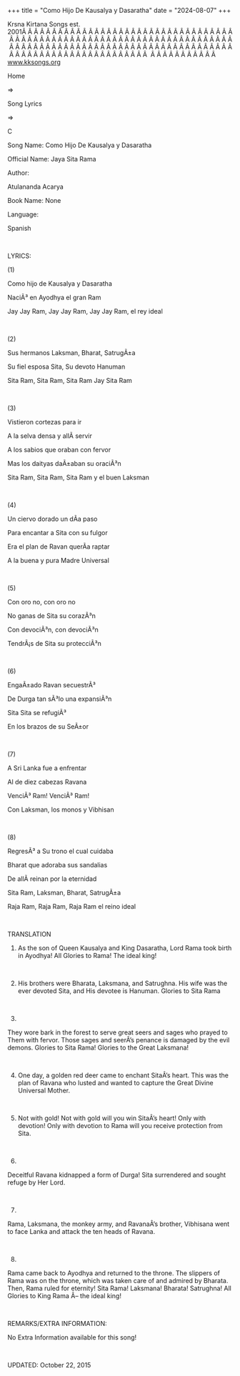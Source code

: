 +++ 
title = "Como Hijo De Kausalya y Dasaratha"
date = "2024-08-07"
+++

Krsna Kirtana Songs est. 2001Â Â Â Â Â Â Â Â Â Â Â Â Â Â Â Â Â Â Â Â Â Â Â Â Â Â Â Â Â Â Â Â Â Â Â Â Â Â Â Â Â Â Â Â Â Â Â Â Â Â Â Â Â Â Â Â Â Â Â Â Â Â Â Â Â Â Â Â Â Â Â Â Â Â Â Â Â Â Â Â Â Â Â Â Â Â Â Â Â Â Â Â Â Â Â Â Â Â Â Â Â Â Â Â Â Â Â Â Â Â Â Â Â Â Â Â Â Â Â Â Â Â Â Â Â Â Â Â Â Â Â Â  Â Â Â Â Â Â Â Â Â Â Â  
www.kksongs.org








Home
 
⇒
 
Song Lyrics
 
⇒
 
C


Song
Name: Como Hijo De Kausalya y Dasaratha


Official
Name: Jaya Sita Rama


Author:

Atulananda Acarya


Book
Name: None


Language:

Spanish


 


LYRICS:


(1)


Como
hijo de Kausalya y Dasaratha


NaciÃ³
en Ayodhya el gran Ram


Jay
Jay Ram, Jay Jay Ram, Jay Jay Ram, el rey ideal


 


(2)


Sus
hermanos Laksman, Bharat, SatrugÃ±a


Su
fiel esposa Sita, Su devoto Hanuman


Sita
Ram, Sita Ram, Sita Ram Jay Sita Ram


 


(3)


Vistieron
cortezas para ir


A la
selva densa y allÃ­ servir


A los
sabios que oraban con fervor


Mas
los daityas daÃ±aban su oraciÃ³n


Sita
Ram, Sita Ram, Sita Ram y el buen Laksman


 


(4)


Un
ciervo dorado un dÃ­a paso


Para
encantar a Sita con su fulgor


Era el
plan de Ravan querÃ­a raptar


A la
buena y pura Madre Universal


 


(5)


Con
oro no, con oro no


No
ganas de Sita su corazÃ³n


Con
devociÃ³n, con devociÃ³n


TendrÃ¡s
de Sita su protecciÃ³n


 


(6)


EngaÃ±ado
Ravan secuestrÃ³


De
Durga tan sÃ³lo una expansiÃ³n


Sita
Sita se refugiÃ³


En los
brazos de su SeÃ±or


 


(7)


A Sri
Lanka fue a enfrentar


Al de
diez cabezas Ravana


VenciÃ³
Ram! VenciÃ³ Ram!


Con
Laksman, los monos y Vibhisan


 


(8)


RegresÃ³
a Su trono el cual cuidaba


Bharat
que adoraba sus sandalias


De
allÃ­ reinan por la eternidad


Sita
Ram, Laksman, Bharat, SatrugÃ±a


Raja
Ram, Raja Ram, Raja Ram el reino ideal


 


TRANSLATION


1) As
the son of Queen Kausalya and King Dasaratha, Lord Rama took birth in Ayodhya!
All Glories to Rama! The ideal king!


 


2) His
brothers were Bharata, Laksmana, and Satrughna. His wife was the ever devoted
Sita, and His devotee is Hanuman. Glories to Sita Rama


 


3)
They wore bark in the forest to serve great seers and sages who prayed to Them
with fervor. Those sages and seerÂ’s penance is damaged by the evil demons.
Glories to Sita Rama! Glories to the Great Laksmana!


 


4) One
day, a golden red deer came to enchant SitaÂ’s heart. This was the plan of
Ravana who lusted and wanted to capture the Great Divine Universal Mother.


 


5) Not
with gold! Not with gold will you win SitaÂ’s heart! Only with devotion! Only
with devotion to Rama will you receive protection from Sita.


 


6)
Deceitful Ravana kidnapped a form of Durga! Sita surrendered and sought refuge
by Her Lord.


 


7)
Rama, Laksmana, the monkey army, and RavanaÂ’s brother, Vibhisana went to face
Lanka and attack the ten heads of Ravana.


 


8)
Rama came back to Ayodhya and returned to the throne. The slippers of Rama was
on the throne, which was taken care of and admired by Bharata. Then, Rama ruled
for eternity! Sita Rama! Laksmana! Bharata! Satrughna! All Glories to King Rama
Â– the ideal king!


 


REMARKS/EXTRA
INFORMATION:


No
Extra Information available for this song!


 


UPDATED:
 October 22, 2015